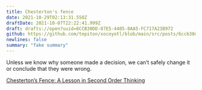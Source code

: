 ```yaml
---
title: Chesterton's fence
date: 2021-10-29T02:13:31.550Z
draftDate: 2021-10-07T22:22:41.999Z
draft: drafts://open?uuid=6CCB30DD-87E5-4405-8AA5-FC717A23B972
github: https://github.com/tepiton/xocoyotl/blob/main/src/posts/6ccb30dd-87e5-4405-8aa5-fc717a23b972.md
newlines: false
summary: "fake summary"
---
```

Unless we know why someone made a decision, we can’t safely change it or conclude that they were wrong.

[Chesterton’s Fence: A Lesson in Second Order Thinking](https://fs.blog/2020/03/chestertons-fence/)

